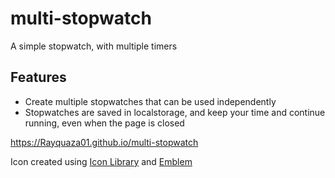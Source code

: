 # multi-stopwatch
A simple stopwatch, with multiple timers

## Features
 * Create multiple stopwatches that can be used independently
 * Stopwatches are saved in localstorage, and keep your time and continue running, even when the page is closed

https://Rayquaza01.github.io/multi-stopwatch

Icon created using [Icon Library](https://flathub.org/apps/org.gnome.design.IconLibrary) and [Emblem](https://flathub.org/apps/org.gnome.design.Emblem)
